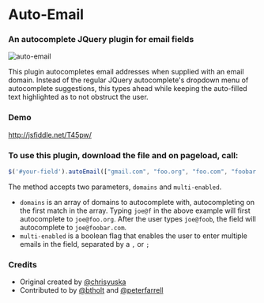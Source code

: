 # Auto-Email
### An autocomplete JQuery plugin for email fields

![auto-email](https://github.com/chrisyuska/auto-email/raw/master/screenshot.png)

This plugin autocompletes email addresses when supplied with an email domain.  Instead of the regular JQuery autocomplete's dropdown menu of autocomplete suggestions, this types ahead while keeping the auto-filled text highlighted as to not obstruct the user.

### Demo

http://jsfiddle.net/T45pw/

### To use this plugin, download the file and on pageload, call:

```javascript
$('#your-field').autoEmail(["gmail.com", "foo.org", "foo.com", "foobar.com"], false);
```

The method accepts two parameters, `domains` and `multi-enabled`.

* `domains` is an array of domains to autocomplete with, autocompleting on the first match in the array.  Typing `joe@f` in the above example will first autocomplete to `joe@foo.org`.  After the user types `joe@foob`, the field will autocomplete to `joe@foobar.com`.
* `multi-enabled` is a boolean flag that enables the user to enter multiple emails in the field, separated by a `,` or `;`

### Credits

- Original created by [@chrisyuska](https://github.com/chrisyuska)
- Contributed to by [@btholt](https://github.com/btholt) and [@peterfarrell](https://github.com/peterfarrell)

